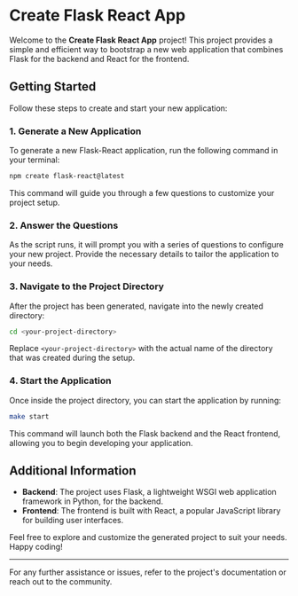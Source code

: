 # Create Flask React App

Welcome to the **Create Flask React App** project! This project provides a simple and efficient way to bootstrap a new web application that combines Flask for the backend and React for the frontend.

## Getting Started

Follow these steps to create and start your new application:

### 1. Generate a New Application

To generate a new Flask-React application, run the following command in your terminal:

```bash
npm create flask-react@latest
```

This command will guide you through a few questions to customize your project setup.

### 2. Answer the Questions

As the script runs, it will prompt you with a series of questions to configure your new project. Provide the necessary details to tailor the application to your needs.

### 3. Navigate to the Project Directory

After the project has been generated, navigate into the newly created directory:

```bash
cd <your-project-directory>
```

Replace `<your-project-directory>` with the actual name of the directory that was created during the setup.

### 4. Start the Application

Once inside the project directory, you can start the application by running:

```bash
make start
```

This command will launch both the Flask backend and the React frontend, allowing you to begin developing your application.

## Additional Information

- **Backend**: The project uses Flask, a lightweight WSGI web application framework in Python, for the backend.
- **Frontend**: The frontend is built with React, a popular JavaScript library for building user interfaces.

Feel free to explore and customize the generated project to suit your needs. Happy coding!

---

For any further assistance or issues, refer to the project's documentation or reach out to the community.
